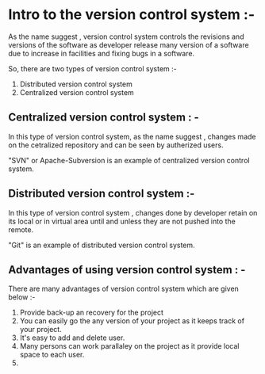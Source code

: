 # Intro to the version control system :-

As the name suggest , version control system controls the revisions and versions of the software as developer release many version of a software due to increase in facilities and fixing bugs in a software.

So, there are two types of version control system :-

1) Distributed version control system
2) Centralized version control system

## Centralized version control system : - 

In this type of version control system, as the name suggest , changes made on the cetralized repository and can be seen by autherized users.

"SVN" or Apache-Subversion is an example of centralized version control system.

## Distributed version control system :-

In this type of version control system , changes done by developer retain on its local or in virtual area until and unless they are not pushed into the remote.

"Git" is an example of distributed version control system.


## Advantages of using version control system : -

There are many advantages of version control system which are given below :-

1) Provide back-up an recovery for the project
2) You can easily go the any version of your project as it keeps track of your project.
3) It's easy to add and delete user.
4) Many persons can work parallaley on the project as it provide local space to each user.
5)